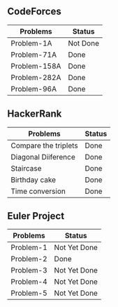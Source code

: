 ## CodeForces
| Problems | Status |
| ---------------- | ---------------- |
| Problem-1A | Not Done |
| Problem-71A | Done |
| Problem-158A | Done |
| Problem-282A | Done |
| Problem-96A |  Done |

## HackerRank

| Problems | Status |
| ---------------- | ---------------- |
| Compare the triplets |  Done |
| Diagonal Diiference | Done |
| Staircase | Done |
| Birthday cake | Done |
| Time conversion |  Done |

## Euler Project
| Problems | Status |
| ---------------- | ---------------- |
| Problem-1 | Not Yet Done |
| Problem-2 |  Done |
| Problem-3 | Not Yet Done |
| Problem-4 | Not Yet Done |
| Problem-5 | Not Yet Done |
